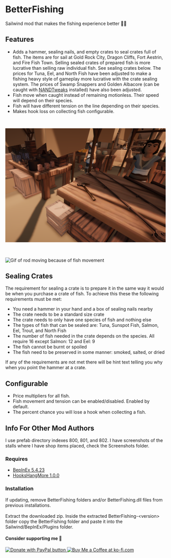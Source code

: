 # BetterFishing

Sailwind mod that makes the fishing experience better 🎣😎

## Features

* Adds a hammer, sealing nails, and empty crates to seal crates full of fish. The items are for sail at Gold Rock City, Dragon Cliffs, Fort Aestrin, and Fire Fish Town. Selling sealed crates of prepared fish is more lucrative than selling raw individual fish. See sealing crates below. The prices for Tuna, Eel, and North Fish have been adjusted to make a fishing heavy style of gameplay more lucrative with the crate sealing system. The prices of Swamp Snappers and Golden Albacore (can be caught with [NANDTweaks](https://github.com/NANDbrew/NANDTweaks) installed) have also been adjusted.
* Fish move when caught instead of remaining motionless. Their speed will depend on their species. 
* Fish will have different tension on the line depending on their species.
* Makes hook loss on collecting fish configurable. 

<br>

![Screenshot of hammer, sealing nails, and empty crates for sale](https://github.com/bryon82/SailwindBetterFishing/blob/main/Screenshots/hammerNailsCrate.png)

<br>

![Gif of rod moving because of fish movement](https://github.com/bryon82/SailwindBetterFishing/blob/main/Screenshots/fishMovement.gif)

## Sealing Crates

The requirement for sealing a crate is to prepare it in the same way it would be when you purchase a crate of fish. To achieve this these the following requirements must be met:
* You need a hammer in your hand and a box of sealing nails nearby
* The crate needs to be a standard size crate
* The crate needs to only have one species of fish and nothing else
* The types of fish that can be sealed are: Tuna, Sunspot Fish, Salmon, Eel, Trout, and North Fish
* The number of fish needed in the crate depends on the species. All require 16 except Salmon: 12 and Eel: 9 
* The fish cannot be burnt or spoiled
* The fish need to be preserved in some manner: smoked, salted, or dried  

If any of the requirements are not met there will be hint text telling you why when you point the hammer at a crate. 

## Configurable

* Price multipliers for all fish.
* Fish movement and tension can be enabled/disabled. Enabled by default.
* The percent chance you will lose a hook when collecting a fish.

## Info For Other Mod Authors

I use prefab directory indexes 800, 801, and 802. I have screenshots of the stalls where I have shop items placed, check the Screenshots folder.

### Requires

* [BepInEx 5.4.23](https://github.com/BepInEx/BepInEx/releases)
* [HooksHangMore 1.0.0](https://github.com/bryon82/SailwindHooksHangMore/releases/latest)

### Installation

If updating, remove BetterFishing folders and/or BetterFishing.dll files from previous installations.  
<br>
Extract the downloaded zip. Inside the extracted BetterFishing-\<version\> folder copy the BetterFishing folder and paste it into the Sailwind/BepInEx/Plugins folder.  

#### Consider supporting me 🤗

<a href='https://www.paypal.com/donate/?business=WKY25BB3TSH6E&no_recurring=0&item_name=Thank+you+for+your+support%21+I%27m+glad+you+are+enjoying+my+mods%21&currency_code=USD' target='_blank'><img src="https://www.paypalobjects.com/en_US/i/btn/btn_donate_LG.gif" border="0" alt="Donate with PayPal button" />
<a href='https://ko-fi.com/S6S11DDLMC' target='_blank'><img height='36' style='border:0px;height:36px;' src='https://storage.ko-fi.com/cdn/kofi6.png?v=6' border='0' alt='Buy Me a Coffee at ko-fi.com' /></a>
